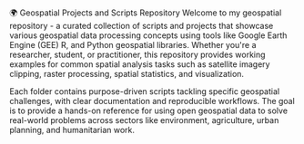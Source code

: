 🌍 Geospatial Projects and Scripts Repository
Welcome to my geospatial repository - a curated collection of scripts and projects that showcase various geospatial data processing concepts using tools like Google Earth Engine (GEE) R, and Python geospatial libraries. Whether you're a researcher, student, or practitioner, this repository provides working examples for common spatial analysis tasks such as satellite imagery clipping, raster processing, spatial statistics, and visualization.

Each folder contains purpose-driven scripts tackling specific geospatial challenges, with clear documentation and reproducible workflows. The goal is to provide a hands-on reference for using open geospatial data to solve real-world problems across sectors like environment, agriculture, urban planning, and humanitarian work.  

